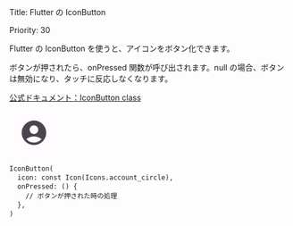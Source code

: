 Title: Flutter の IconButton

Priority: 30

Flutter の IconButton を使うと、アイコンをボタン化できます。

ボタンが押されたら、onPressed 関数が呼び出されます。null の場合、ボタンは無効になり、タッチに反応しなくなります。

[公式ドキュメント：IconButton class](https://api.flutter.dev/flutter/material/IconButton-class.html)

![iconButton](iconButton_01.jpg)

```
IconButton(
  icon: const Icon(Icons.account_circle),
  onPressed: () {
    // ボタンが押された時の処理
  },
)
```
